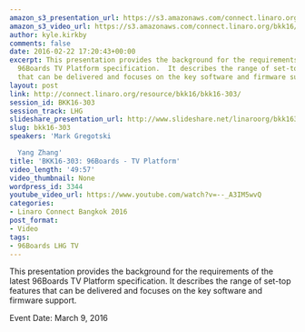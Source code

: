 ```yaml
---
amazon_s3_presentation_url: https://s3.amazonaws.com/connect.linaro.org/bkk16/Presentations/Wednesday/BKK16-303.pdf
amazon_s3_video_url: https://s3.amazonaws.com/connect.linaro.org/bkk16/Videos/Wednesday/BKK16-303%2096Boards%20-%20TV%20Platform.mp4
author: kyle.kirkby
comments: false
date: 2016-02-22 17:20:43+00:00
excerpt: This presentation provides the background for the requirements of the latest
  96Boards TV Platform specification.  It describes the range of set-top features
  that can be delivered and focuses on the key software and firmware support.
layout: post
link: http://connect.linaro.org/resource/bkk16/bkk16-303/
session_id: BKK16-303
session_track: LHG
slideshare_presentation_url: http://www.slideshare.net/linaroorg/bkk16303-96boards-tv-platform
slug: bkk16-303
speakers: 'Mark Gregotski

  Yang Zhang'
title: 'BKK16-303: 96Boards - TV Platform'
video_length: '49:57'
video_thumbnail: None
wordpress_id: 3344
youtube_video_url: https://www.youtube.com/watch?v=--_A3IM5wvQ
categories:
- Linaro Connect Bangkok 2016
post_format:
- Video
tags:
- 96Boards LHG TV
---
```


This presentation provides the background for the requirements of the latest 96Boards TV Platform specification.  It describes the range of set-top features that can be delivered and focuses on the key software and firmware support.

Event Date: March 9, 2016
